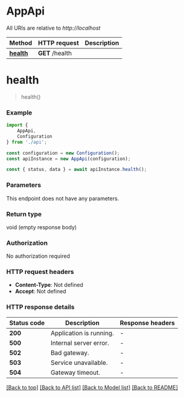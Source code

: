 # AppApi

All URIs are relative to *http://localhost*

|Method | HTTP request | Description|
|------------- | ------------- | -------------|
|[**health**](#health) | **GET** /health | |

# **health**
> health()


### Example

```typescript
import {
    AppApi,
    Configuration
} from './api';

const configuration = new Configuration();
const apiInstance = new AppApi(configuration);

const { status, data } = await apiInstance.health();
```

### Parameters
This endpoint does not have any parameters.


### Return type

void (empty response body)

### Authorization

No authorization required

### HTTP request headers

 - **Content-Type**: Not defined
 - **Accept**: Not defined


### HTTP response details
| Status code | Description | Response headers |
|-------------|-------------|------------------|
|**200** | Application is running. |  -  |
|**500** | Internal server error. |  -  |
|**502** | Bad gateway. |  -  |
|**503** | Service unavailable. |  -  |
|**504** | Gateway timeout. |  -  |

[[Back to top]](#) [[Back to API list]](../README.md#documentation-for-api-endpoints) [[Back to Model list]](../README.md#documentation-for-models) [[Back to README]](../README.md)

